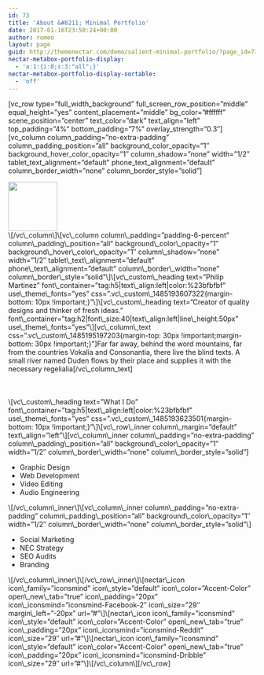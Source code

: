 ```yaml
---
id: 73
title: 'About &#8211; Minimal Portfolio'
date: 2017-01-16T23:50:24+00:00
author: romeo
layout: page
guid: http://themenectar.com/demo/salient-minimal-portfolio/?page_id=73
nectar-metabox-portfolio-display:
  - 'a:1:{i:0;s:3:"all";}'
nectar-metabox-portfolio-display-sortable:
  - 'off'
---
```

\[vc\_row type=&#8221;full\_width\_background&#8221; full\_screen\_row\_position=&#8221;middle&#8221; equal\_height=&#8221;yes&#8221; content\_placement=&#8221;middle&#8221; bg\_color=&#8221;#ffffff&#8221; scene\_position=&#8221;center&#8221; text\_color=&#8221;dark&#8221; text\_align=&#8221;left&#8221; top\_padding=&#8221;4%&#8221; bottom\_padding=&#8221;7%&#8221; overlay\_strength=&#8221;0.3&#8243;\]\[vc\_column column\_padding=&#8221;no-extra-padding&#8221; column\_padding\_position=&#8221;all&#8221; background\_color\_opacity=&#8221;1&#8243; background\_hover\_color\_opacity=&#8221;1&#8243; column\_shadow=&#8221;none&#8221; width=&#8221;1/2&#8243; tablet\_text\_alignment=&#8221;default&#8221; phone\_text\_alignment=&#8221;default&#8221; column\_border\_width=&#8221;none&#8221; column\_border_style=&#8221;solid&#8221;\]

<div class="img-with-aniamtion-wrap " data-max-width="100%" data-border-radius="">
  <div class="inner">
    <img data-shadow="x_large_depth" data-shadow-direction="middle" class="img-with-animation " data-delay="0" height="100" width="100" data-animation="none" src="https://source.unsplash.com/Kt8eGw8_S8Y"  alt="" />
  </div>
</div>\[/vc\_column\]\[vc\_column column\_padding=&#8221;padding-6-percent&#8221; column\_padding\_position=&#8221;all&#8221; background\_color\_opacity=&#8221;1&#8243; background\_hover\_color\_opacity=&#8221;1&#8243; column\_shadow=&#8221;none&#8221; width=&#8221;1/2&#8243; tablet\_text\_alignment=&#8221;default&#8221; phone\_text\_alignment=&#8221;default&#8221; column\_border\_width=&#8221;none&#8221; column\_border\_style=&#8221;solid&#8221;\]\[vc\_custom\_heading text=&#8221;Philip Martinez&#8221; font\_container=&#8221;tag:h5|text\_align:left|color:%23bfbfbf&#8221; use\_theme\_fonts=&#8221;yes&#8221; css=&#8221;.vc\_custom\_1485193607322{margin-bottom: 10px !important;}&#8221;\]\[vc\_custom\_heading text=&#8221;Creator of quality designs and thinker of fresh ideas.&#8221; font\_container=&#8221;tag:h2|font\_size:40|text\_align:left|line\_height:50px&#8221; use\_theme\_fonts=&#8221;yes&#8221;\][vc\_column\_text css=&#8221;.vc\_custom\_1485195197203{margin-top: 30px !important;margin-bottom: 30px !important;}&#8221;]Far far away, behind the word mountains, far from the countries Vokalia and Consonantia, there live the blind texts. A small river named Duden flows by their place and supplies it with the necessary regelialia[/vc\_column_text]

<div class="divider-wrap">
  <div style="height: 50px;" class="divider">
  </div>
</div>\[vc\_custom\_heading text=&#8221;What I Do&#8221; font\_container=&#8221;tag:h5|text\_align:left|color:%23bfbfbf&#8221; use\_theme\_fonts=&#8221;yes&#8221; css=&#8221;.vc\_custom\_1485193623501{margin-bottom: 10px !important;}&#8221;\]\[vc\_row\_inner column\_margin=&#8221;default&#8221; text\_align=&#8221;left&#8221;\][vc\_column\_inner column\_padding=&#8221;no-extra-padding&#8221; column\_padding\_position=&#8221;all&#8221; background\_color\_opacity=&#8221;1&#8243; width=&#8221;1/2&#8243; column\_border\_width=&#8221;none&#8221; column\_border_style=&#8221;solid&#8221;]

<div class="nectar-fancy-ul" data-list-icon="none" data-animation="false" data-animation-delay="0" data-color="accent-color" data-alignment="left">
  <ul>
    <li>
      Graphic Design
    </li>
    <li>
      Web Development
    </li>
    <li>
      Video Editing
    </li>
    <li>
      Audio Engineering
    </li>
  </ul>
</div>\[/vc\_column\_inner\]\[vc\_column\_inner column\_padding=&#8221;no-extra-padding&#8221; column\_padding\_position=&#8221;all&#8221; background\_color\_opacity=&#8221;1&#8243; width=&#8221;1/2&#8243; column\_border\_width=&#8221;none&#8221; column\_border_style=&#8221;solid&#8221;\]

<div class="nectar-fancy-ul" data-list-icon="none" data-animation="false" data-animation-delay="0" data-color="accent-color" data-alignment="left">
  <ul>
    <li>
      Social Marketing
    </li>
    <li>
      NEC Strategy
    </li>
    <li>
      SEO Audits
    </li>
    <li>
      Branding
    </li>
  </ul>
</div>\[/vc\_column\_inner\]\[/vc\_row\_inner\]\[nectar\_icon icon\_family=&#8221;iconsmind&#8221; icon\_style=&#8221;default&#8221; icon\_color=&#8221;Accent-Color&#8221; open\_new\_tab=&#8221;true&#8221; icon\_padding=&#8221;20px&#8221; icon\_iconsmind=&#8221;iconsmind-Facebook-2&#8243; icon\_size=&#8221;29&#8243; margin\_left=&#8221;-20px&#8221; url=&#8221;#&#8221;\]\[nectar\_icon icon\_family=&#8221;iconsmind&#8221; icon\_style=&#8221;default&#8221; icon\_color=&#8221;Accent-Color&#8221; open\_new\_tab=&#8221;true&#8221; icon\_padding=&#8221;20px&#8221; icon\_iconsmind=&#8221;iconsmind-Reddit&#8221; icon\_size=&#8221;29&#8243; url=&#8221;#&#8221;\]\[nectar\_icon icon\_family=&#8221;iconsmind&#8221; icon\_style=&#8221;default&#8221; icon\_color=&#8221;Accent-Color&#8221; open\_new\_tab=&#8221;true&#8221; icon\_padding=&#8221;20px&#8221; icon\_iconsmind=&#8221;iconsmind-Dribble&#8221; icon\_size=&#8221;29&#8243; url=&#8221;#&#8221;\]\[/vc\_column\][/vc\_row]